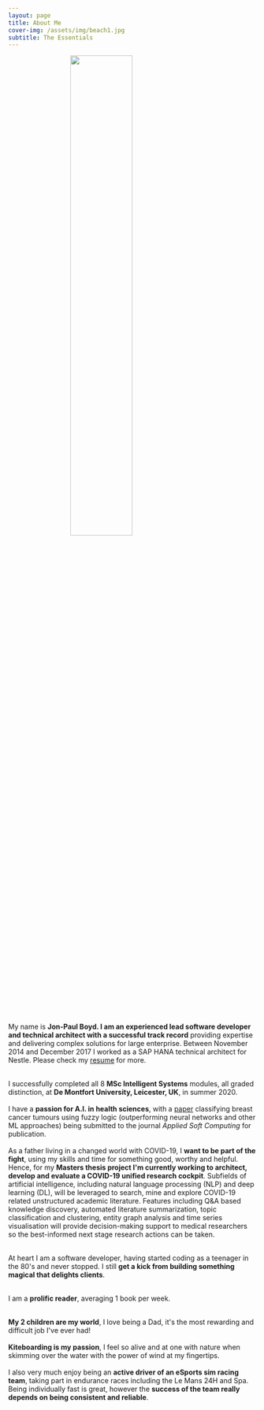 ```yaml
---
layout: page
title: About Me
cover-img: /assets/img/beach1.jpg
subtitle: The Essentials
---
```

<div id="aboutme-section">
    <img src="/assets/img/me.png" style="width: 50%; height: 50%; margin-left: auto; margin-right: auto; display: block">
    <p class="about-text">
        <span class="fa fa-briefcase about-icon"></span>
            My name is <strong>Jon-Paul Boyd. I am an experienced lead software developer and technical architect 
            with a successful track record</strong> providing expertise and delivering complex solutions for large enterprise. Between 
            November 2014 and December 2017 I worked as a SAP HANA technical architect for Nestle. Please check my 
            <a href=""https://docs.google.com/viewer?url=https://github.com/corticalstack/corticalstack.github.io/raw/master/docs/cv/Jon-Paul Boyd One-Pager Resume.pdf"">resume</a> 
            for more.
            <br><br>
    </p>
    <p class="about-text">
        <span class="fa fa-graduation-cap about-icon"></span>
            I successfully completed all 8 <strong>MSc Intelligent Systems</strong> modules, all graded distinction, 
            at <strong>De Montfort University, Leicester, UK</strong>, in summer 2020. <br><br>I have a <strong>passion for A.I. 
            in health sciences</strong>, with a <a href="https://docs.google.com/viewer?url=https://github.com/corticalstack/corticalstack.github.io/raw/master/docs/fl/Breast Cancer Tumour Classification With FIS.pdf">paper</a> 
            classifying breast cancer tumours using fuzzy logic (outperforming neural networks and other ML approaches) 
            being submitted to the journal <em>Applied Soft Computing</em> for publication.<br><br>
            As a father living in a changed world with COVID-19, I <strong>want to be part of the fight</strong>, using my skills and time for something 
            good, worthy and helpful. Hence, for my <strong>Masters thesis project I'm currently working to architect, develop and 
            evaluate a COVID-19 unified research cockpit</strong>. Subfields of artificial intelligence, including natural 
            language processing (NLP) and deep learning (DL), will be leveraged to search, mine and explore COVID-19 related 
            unstructured academic literature. Features including Q&A based knowledge discovery, automated literature 
            summarization, topic classification and clustering, entity graph analysis and time series visualisation will 
            provide decision-making support to medical researchers so the best-informed next stage research actions can 
            be taken.
            <br><br>
    </p>
    <p class="about-text">
        <span class="fa fa-code about-icon"></span>
            At heart I am a software developer, having started coding as a teenager in the 80's and never stopped. I still 
            <strong>get a kick from building something magical that delights clients</strong>. 
            <br><br>
    </p>
    <p class="about-text">
        <span class="fa fa-book about-icon"></span>
          I am a <strong>prolific reader</strong>, averaging 1 book per week.
          <br><br>
    </p>
    <p class="about-text">
        <span class="fa fa-heart about-icon"></span>
            <strong>My 2 children are my world</strong>, I love being a Dad, it's the most rewarding and difficult job 
            I've ever had!<br><br>
            <strong>Kiteboarding is my passion</strong>, I feel so alive and at one with nature when skimming over the water with the 
            power of wind at my fingertips.<br><br>
            I also very much enjoy being an <strong>active driver of an eSports sim racing team</strong>, 
            taking part in endurance races including the Le Mans 24H and Spa. Being individually fast is great, however the 
            <strong>success of the team really depends on being consistent and reliable</strong>. 
    </p>
    
